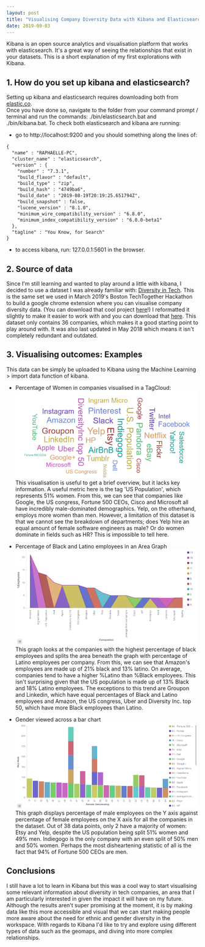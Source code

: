 ```yaml
---
layout: post
title: "Visualising Company Diversity Data with Kibana and Elasticsearch"
date: 2019-09-03
---
```



Kibana is an open source analytics and visualisation platform that works with elasticsearch. 
It's a great way of seeing the relationships that exist in your datasets. This is a short explanation of my first explorations with Kibana.

## 1. How do you set up kibana and elasticsearch?
Setting up kibana and elasticsearch requires downloading both from [elastic.co](https://www.elastic.co/products/elastic-stack).  
Once you have done so, navigate to the folder from your command prompt / terminal and run the commands: ./bin/elasticsearch.bat
and ./bin/kibana.bat. To check both elasticsearch and kibana are running:
- go to http://localhost:9200 and you should something along the lines of:
```
{
  "name" : "RAPHAELLE-PC",
  "cluster_name" : "elasticsearch",
  "version" : {
    "number" : "7.3.1",
    "build_flavor" : "default",
    "build_type" : "zip",
    "build_hash" : "4749ba6",
    "build_date" : "2019-08-19T20:19:25.651794Z",
    "build_snapshot" : false,
    "lucene_version" : "8.1.0",
    "minimum_wire_compatibility_version" : "6.8.0",
    "minimum_index_compatibility_version" : "6.0.0-beta1"
  },
  "tagline" : "You Know, for Search"
}
```
- to access kibana, run: 127.0.0.1:5601 in the browser.

## 2. Source of data
Since I'm still learning and wanted to play around a little with kibana, I decided to use a dataset I was already familiar with: 
[Diversity in Tech](https://informationisbeautiful.net/visualizations/diversity-in-tech/). This is the same set we used in March 2019's
Boston TechTogether Hackathon to build a google chrome extension where you can visualise company diversity data. (You can download that
cool project [here](https://github.com/raphaelletseng/know_your_company)!) 
I reformatted it slightly to make it easier to work with and you can download that [here](https://github.com/raphaelletseng/hello-world/blob/master/employeediversity5.csv).
This dataset only contains 36 companies, which makes it a good starting point to play around with. It was also last updated in May 2018
which means it isn't completely redundant and outdated. 

## 3. Visualising outcomes: Examples
This data can be simply be uploaded to Kibana using the Machine Learning > import data function of kibana.


- Percentage of Women in companies visualised in a TagCloud:
![Link](/assets/img/Percentage%20Female%20Tag%20Cloud.PNG)
This visualisation is useful to get a brief overview, but it lacks key information. A useful metric here is the tag 'US Population', which represents 51% women. From this, we can see that companies like Google, the US congress, Fortune 500 CEOs, Cisco and Microsoft all have incredibly male-dominated demographics. Yelp, on the otherhand, employs more women than men. However, a limitation of this dataset is that we cannot see the breakdown of departments; does Yelp hire an equal amount of female software engineers as male? Or do women dominate in fields such as HR? This is impossible to tell here.

- Percentage of Black and Latino employees in an Area Graph
![Link](/assets/img/Black_Latino.PNG)
This graph looks at the companies with the highest percentage of black employees and splits the area beneath the graph with percentage of Latino employees per company. From this, we can see that Amazon's employees are made up of 21% black and 13% latino. On average, companies tend to have a higher %Latino than %Black employees. This isn't surprising given that the US population is made up of 13% Black and 18% Latino employees. The exceptions to this trend are Groupon and Linkedin, which have equal percentages of Black and Latino employees and Amazon, the US congress, Uber and Diversity Inc. top 50, which have more Black employees than Latino. 

- Gender viewed across a bar chart
![Link](/assets/img/Gender2.PNG)
This graph displays percentage of male employees on the Y axis against percentage of female employees on the X axis for all the companies in the dataset. Out of 38 data points, only 2 have a majority of women: Etsy and Yelp, despite the US population being split 51% women and 49% men. Indiegogo is the only company with an even split of 50% men and 50% women. Perhaps the most disheartening statistic of all is the fact that 94% of Fortune 500 CEOs are men. 

## Conclusions
I still have a lot to learn in Kibana but this was a cool way to start visualising some relevant information about diversity in tech companies, an area that I am particularly interested in given the impact it will have on my future. Although the results aren't super promising at the moment, it is by making data like this more accessible and visual that we can start making people more aware about the need for ethnic and gender diversity in the workspace. 
With regards to Kibana I'd like to try and explore using different types of data such as the geomaps, and diving into more complex relationships.
